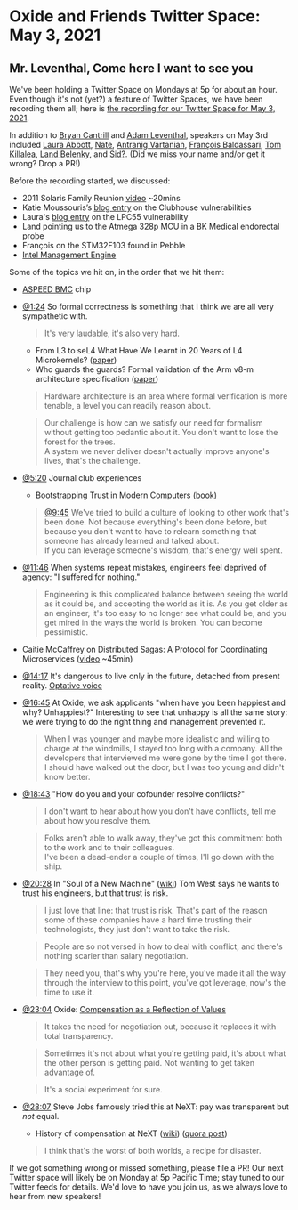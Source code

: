 # Oxide and Friends Twitter Space: May 3, 2021

## Mr. Leventhal, Come here I want to see you

We've been holding a Twitter Space on Mondays at 5p for about an hour.
Even though it's not (yet?) a feature of Twitter Spaces, we have been
recording them all; here is
[the recording for our Twitter Space for May 3, 2021](https://youtu.be/h-WSU3kiXVg).

In addition to
[Bryan Cantrill](https://twitter.com/bcantrill) and
[Adam Leventhal](https://twitter.com/ahl),
speakers on May 3rd included
[Laura Abbott](https://twitter.com/openlabbott),
[Nate](https://twitter.com/perlhack),
[Antranig Vartanian](https://twitter.com/antranigv),
[François Baldassari](https://twitter.com/baldassarifr),
[Tom Killalea](https://twitter.com/tomk_),
[Land Belenky](https://twitter.com/LBelenky),
and [Sid?]().
(Did we miss your name and/or get it wrong? Drop a PR!)

Before the recording started, we discussed:

- 2011 Solaris Family Reunion [video](https://www.youtube.com/watch?v=g0591H_kHwo) ~20mins
- Katie Moussouris’s [blog entry][km-vul] on the Clubhouse vulnerabilities
- Laura's [blog entry][lcp55] on the LPC55 vulnerability
- Land pointing us to the Atmega 328p MCU in a BK Medical endorectal probe
- François on the STM32F103 found in Pebble
- [Intel Management Engine](https://en.wikipedia.org/wiki/Intel_Management_Engine)

Some of the topics we hit on, in the order that we hit them:

- [ASPEED BMC](http://www.aspeedtech.com/server_ast1050/) chip
- [@1:24](https://youtu.be/h-WSU3kiXVg?t=84)
  So formal correctness is something that I think we are all very sympathetic with.
  > It's very laudable, it's also very hard.
  - From L3 to seL4 What Have We Learnt in 20 Years of L4 Microkernels?
    ([paper][l3-to-sel4])
  - Who guards the guards? Formal validation of the Arm v8-m architecture specification
    ([paper][who-guards])
  > Hardware architecture is an area where formal verification is more tenable,
  > a level you can readily reason about.
  
  > Our challenge is how can we satisfy our need for formalism without getting too
  > pedantic about it.
  > You don't want to lose the forest for the trees. \
  > A system we never deliver doesn't actually improve anyone's lives, that's the challenge.
- [@5:20](https://youtu.be/h-WSU3kiXVg?t=320) Journal club experiences
  - Bootstrapping Trust in Modern Computers ([book][bootstrap-trust])
  > [@9:45](https://youtu.be/h-WSU3kiXVg?t=585)
  > We've tried to build a culture of looking to other work that's been done.
  > Not because everything's been done before, but because you don't want to have to
  > relearn something that someone has already learned and talked about. \
  > If you can leverage someone's wisdom, that's energy well spent.
- [@11:46](https://youtu.be/h-WSU3kiXVg?t=706)
  When systems repeat mistakes, engineers feel deprived of agency:
  "I suffered for nothing."
  > Engineering is this complicated balance between seeing the world as it could be,
  > and accepting the world as it is.
  > As you get older as an engineer, it's too easy to no longer see what could be,
  > and you get mired in the ways the world is broken. You can become pessimistic.
- Caitie McCaffrey on Distributed Sagas: A Protocol for Coordinating Microservices
  ([video][sagas] ~45min)
- [@14:17](https://youtu.be/h-WSU3kiXVg?t=857)
  It's dangerous to live only in the future, detached from present reality.
  [Optative voice][optative]
- [@16:45](https://youtu.be/h-WSU3kiXVg?t=1005)
  At Oxide, we ask applicants "when have you been happiest and why? Unhappiest?"
  Interesting to see that unhappy is all the same story:
  we were trying to do the right thing and management prevented it.
  > When I was younger and maybe more idealistic and willing to charge at the windmills,
  > I stayed too long with a company.
  > All the developers that interviewed me were gone by the time I got there.
  > I should have walked out the door, but I was too young and didn't know better.
- [@18:43](https://youtu.be/h-WSU3kiXVg?t=1123)
  "How do you and your cofounder resolve conflicts?"
  > I don't want to hear about how you don't have conflicts, tell me about how you resolve them.
  
  > Folks aren't able to walk away, they've got
  > this commitment both to the work and to their colleagues. \
  > I've been a dead-ender a couple of times, I'll go down with the ship.
- [@20:28](https://youtu.be/h-WSU3kiXVg?t=1228)
  In "Soul of a New Machine" ([wiki](https://en.wikipedia.org/wiki/The_Soul_of_a_New_Machine))
  Tom West says he wants to trust his engineers, but that trust is risk.
  > I just love that line: that trust is risk.
  > That's part of the reason some of these companies
  > have a hard time trusting their technologists,
  > they just don't want to take the risk.

  > People are so not versed in how to deal with conflict,
  > and there's nothing scarier than salary negotiation.

  > They need you, that's why you're here, you've made it all the way through the
  > interview to this point, you've got leverage, now's the time to use it.
- [@23:04](https://youtu.be/h-WSU3kiXVg?t=1384)
  Oxide: [Compensation as a Reflection of Values][oxide-comp]
  > It takes the need for negotiation out,
  > because it replaces it with total transparency.
  
  > Sometimes it's not about what you're getting paid,
  > it's about what the other person is getting paid.
  > Not wanting to get taken advantage of.

  > It's a social experiment for sure.
- [@28:07](https://youtu.be/h-WSU3kiXVg?t=1687)
  Steve Jobs famously tried this at NeXT: pay was transparent but _not_ equal.
  - History of compensation at NeXT ([wiki][next-wiki]) ([quora post][next-quora])
  > I think that's the worst of both worlds, a recipe for disaster.

If we got something wrong or missed something, please file a PR!
Our next Twitter space will likely be on Monday at 5p Pacific Time; stay tuned
to our Twitter feeds for details.  We'd love to have you join us, as we
always love to hear from new speakers!

[km-vul]: https://www.lutasecurity.com/post/new-clubhouse-security-vulnerabilities-could-happen-to-any-growing-unicorn
[l3-to-sel4]: https://dl.acm.org/doi/10.1145/2517349.2522720
[who-guards]: https://dl.acm.org/doi/10.1145/3133912
[sagas]: https://www.youtube.com/watch?v=0UTOLRTwOX0
[bootstrap-trust]: https://www.andrew.cmu.edu/user/bparno/papers/BootstrappingTrustBook.pdf
[lcp55]: https://oxide.computer/blog/lpc55
[optative]: https://en.wikipedia.org/wiki/Optative_(Ancient_Greek)
[oxide-comp]: https://oxide.computer/blog/compensation-as-a-reflection-of-values
[next-wiki]: https://en.wikipedia.org/wiki/NeXT#Corporate_culture_and_community
[next-quora]: https://www.quora.com/How-did-Steve-Jobss-experiment-of-publicizing-all-NeXT-employees-salaries-and-having-only-two-pay-grades-fare

